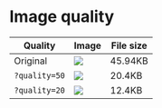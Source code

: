 # Image quality


Quality | Image | File size
---------|----------|---------
Original | ![](https://zenhub.zengenti.com/image-examples/tree-frog.jpg?width=300) | 45.94KB
`?quality=50` | ![](https://zenhub.zengenti.com/image-examples/tree-frog.jpg?width=300&quality=50) | 20.4KB
`?quality=20` | ![](https://zenhub.zengenti.com/image-examples/tree-frog.jpg?width=300&quality=20) | 12.4KB

